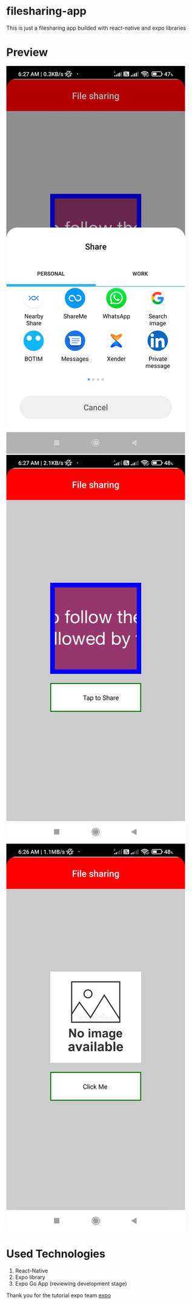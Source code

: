 # filesharing-app
This is just a filesharing app builded with react-native and expo libraries

# Preview
![](/screen-1.jpg.jpg)
![](/screen-2.jpg.jpg)
![](/screen-3.jpg.jpg)

# Used Technologies
1. React-Native
2. Expo library
3. Expo Go App (reviewing development stage)

Thank you for the tutorial expo team [expo](https://expo.dev/)
